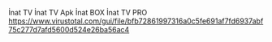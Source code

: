 İnat TV
İnat TV Apk
İnat BOX
İnat TV PRO
https://www.virustotal.com/gui/file/bfb72861997316a0c5fe691af7fd6937abf75c277d7afd5600d524e26ba56ac4
